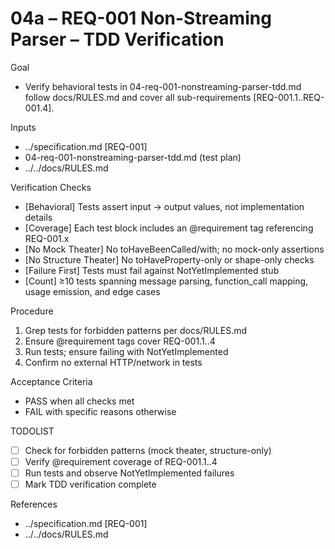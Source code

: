 # 04a – REQ-001 Non-Streaming Parser – TDD Verification

Goal
- Verify behavioral tests in 04-req-001-nonstreaming-parser-tdd.md follow docs/RULES.md and cover all sub-requirements [REQ-001.1..REQ-001.4].

Inputs
- ../specification.md [REQ-001]
- 04-req-001-nonstreaming-parser-tdd.md (test plan)
- ../../docs/RULES.md

Verification Checks
- [Behavioral] Tests assert input → output values, not implementation details
- [Coverage] Each test block includes an @requirement tag referencing REQ-001.x
- [No Mock Theater] No toHaveBeenCalled/with; no mock-only assertions
- [No Structure Theater] No toHaveProperty-only or shape-only checks
- [Failure First] Tests must fail against NotYetImplemented stub
- [Count] ≥10 tests spanning message parsing, function_call mapping, usage emission, and edge cases

Procedure
1) Grep tests for forbidden patterns per docs/RULES.md
2) Ensure @requirement tags cover REQ-001.1..4
3) Run tests; ensure failing with NotYetImplemented
4) Confirm no external HTTP/network in tests

Acceptance Criteria
- PASS when all checks met
- FAIL with specific reasons otherwise

TODOLIST
- [ ] Check for forbidden patterns (mock theater, structure-only)
- [ ] Verify @requirement coverage of REQ-001.1..4
- [ ] Run tests and observe NotYetImplemented failures
- [ ] Mark TDD verification complete

References
- ../specification.md [REQ-001]
- ../../docs/RULES.md
